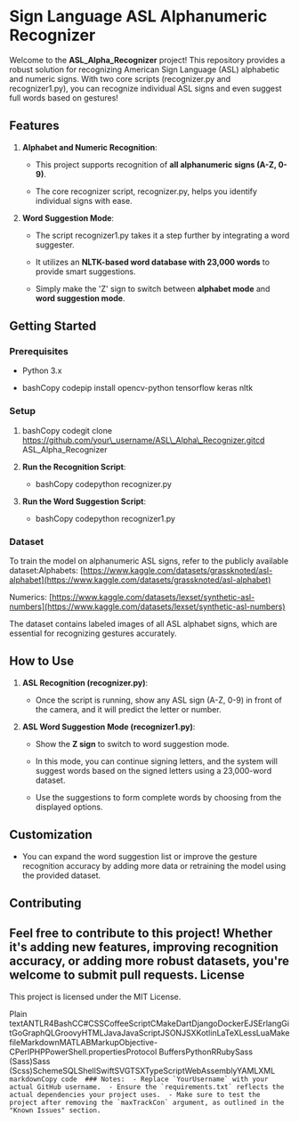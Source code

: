 **Sign Language ASL Alphanumeric Recognizer**
============================================

Welcome to the **ASL\_Alpha\_Recognizer** project! This repository provides a robust solution for recognizing American Sign Language (ASL) alphabetic and numeric signs. With two core scripts (recognizer.py and recognizer1.py), you can recognize individual ASL signs and even suggest full words based on gestures!

Features
--------

1.  **Alphabet and Numeric Recognition**:
    
    *   This project supports recognition of **all alphanumeric signs (A-Z, 0-9)**.
        
    *   The core recognizer script, recognizer.py, helps you identify individual signs with ease.
        
2.  **Word Suggestion Mode**:
    
    *   The script recognizer1.py takes it a step further by integrating a word suggester.
        
    *   It utilizes an **NLTK-based word database with 23,000 words** to provide smart suggestions.
        
    *   Simply make the 'Z' sign to switch between **alphabet mode** and **word suggestion mode**.
        

Getting Started
---------------

### Prerequisites

*   Python 3.x
    
*   bashCopy codepip install opencv-python tensorflow keras nltk
    

### Setup

1.  bashCopy codegit clone https://github.com/your\_username/ASL\_Alpha\_Recognizer.gitcd ASL\_Alpha\_Recognizer
    
2.  **Run the Recognition Script**:
    
    *   bashCopy codepython recognizer.py
        
3.  **Run the Word Suggestion Script**:
    
    *   bashCopy codepython recognizer1.py
        

### Dataset

To train the model on alphanumeric ASL signs, refer to the publicly available dataset:Alphabets: [https://www.kaggle.com/datasets/grassknoted/asl-alphabet](https://www.kaggle.com/datasets/grassknoted/asl-alphabet)

Numerics: [https://www.kaggle.com/datasets/lexset/synthetic-asl-numbers](https://www.kaggle.com/datasets/lexset/synthetic-asl-numbers)

The dataset contains labeled images of all ASL alphabet signs, which are essential for recognizing gestures accurately.

How to Use
----------

1.  **ASL Recognition (recognizer.py)**:
    
    *   Once the script is running, show any ASL sign (A-Z, 0-9) in front of the camera, and it will predict the letter or number.
        
2.  **ASL Word Suggestion Mode (recognizer1.py)**:
    
    *   Show the **Z sign** to switch to word suggestion mode.
        
    *   In this mode, you can continue signing letters, and the system will suggest words based on the signed letters using a 23,000-word dataset.
        
    *   Use the suggestions to form complete words by choosing from the displayed options.
        

Customization
-------------

*   You can expand the word suggestion list or improve the gesture recognition accuracy by adding more data or retraining the model using the provided dataset.
    

Contributing
------------

Feel free to contribute to this project! Whether it's adding new features, improving recognition accuracy, or adding more robust datasets, you're welcome to submit pull requests.
License
-------

This project is licensed under the MIT License.

Plain textANTLR4BashCC#CSSCoffeeScriptCMakeDartDjangoDockerEJSErlangGitGoGraphQLGroovyHTMLJavaJavaScriptJSONJSXKotlinLaTeXLessLuaMakefileMarkdownMATLABMarkupObjective-CPerlPHPPowerShell.propertiesProtocol BuffersPythonRRubySass (Sass)Sass (Scss)SchemeSQLShellSwiftSVGTSXTypeScriptWebAssemblyYAMLXML``   markdownCopy code  ### Notes:  - Replace `YourUsername` with your actual GitHub username.  - Ensure the `requirements.txt` reflects the actual dependencies your project uses.  - Make sure to test the project after removing the `maxTrackCon` argument, as outlined in the "Known Issues" section.   ``
